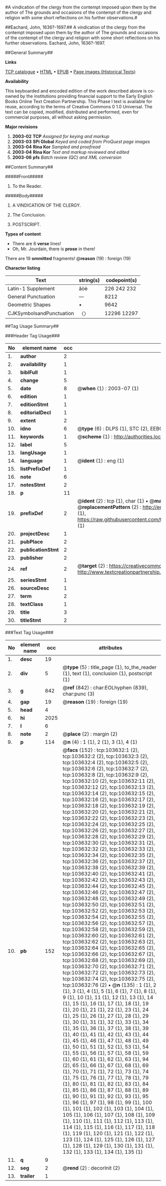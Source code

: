 #A vindication of the clergy from the contempt imposed upon them by the author of The grounds and occasions of the contempt of the clergy and religion with some short reflections on his further observations.#

##Eachard, John, 1636?-1697.##
A vindication of the clergy from the contempt imposed upon them by the author of The grounds and occasions of the contempt of the clergy and religion with some short reflections on his further observations.
Eachard, John, 1636?-1697.

##General Summary##

**Links**

[TCP catalogue](http://www.ota.ox.ac.uk/tcp/)  • 
[HTML](http://tei.it.ox.ac.uk/tcp/Texts-HTML/free/A39/A39326.html)  • 
[EPUB](http://tei.it.ox.ac.uk/tcp/Texts-EPUB/free/A39/A39326.epub) • 
[Page images (Historical Texts)](https://data.historicaltexts.jisc.ac.uk/view?pubId=eebo-15538372e&pageId=eebo-15538372e-103632-1)

**Availability**

This keyboarded and encoded edition of the
	       work described above is co-owned by the institutions
	       providing financial support to the Early English Books
	       Online Text Creation Partnership. This Phase I text is
	       available for reuse, according to the terms of Creative
	       Commons 0 1.0 Universal. The text can be copied,
	       modified, distributed and performed, even for
	       commercial purposes, all without asking permission.

**Major revisions**

1. __2003-02__ __TCP__ *Assigned for keying and markup*
1. __2003-03__ __SPi Global__ *Keyed and coded from ProQuest page images*
1. __2003-04__ __Rina Kor__ *Sampled and proofread*
1. __2003-04__ __Rina Kor__ *Text and markup reviewed and edited*
1. __2003-06__ __pfs__ *Batch review (QC) and XML conversion*

##Content Summary##

#####Front#####

1. To the Reader.

#####Body#####

1. A VINDICATION OF THE CLERGY.

1. The Conclusion.

1. POSTSCRIPT.

**Types of content**

  * There are 6 **verse** lines!
  * Oh, Mr. Jourdain, there is **prose** in there!

There are 19 **ommitted** fragments! 
 @__reason__ (19) : foreign (19)

**Character listing**


|Text|string(s)|codepoint(s)|
|---|---|---|
|Latin-1 Supplement|âòè|226 242 232|
|General Punctuation|—|8212|
|Geometric Shapes|▪|9642|
|CJKSymbolsandPunctuation|〈〉|12296 12297|

##Tag Usage Summary##

###Header Tag Usage###

|No|element name|occ|attributes|
|---|---|---|---|
|1.|__author__|2||
|2.|__availability__|1||
|3.|__biblFull__|1||
|4.|__change__|5||
|5.|__date__|8| @__when__ (1) : 2003-07 (1)|
|6.|__edition__|1||
|7.|__editionStmt__|1||
|8.|__editorialDecl__|1||
|9.|__extent__|2||
|10.|__idno__|6| @__type__ (6) : DLPS (1), STC (2), EEBO-CITATION (1), OCLC (1), VID (1)|
|11.|__keywords__|1| @__scheme__ (1) : http://authorities.loc.gov/ (1)|
|12.|__label__|5||
|13.|__langUsage__|1||
|14.|__language__|1| @__ident__ (1) : eng (1)|
|15.|__listPrefixDef__|1||
|16.|__note__|6||
|17.|__notesStmt__|2||
|18.|__p__|11||
|19.|__prefixDef__|2| @__ident__ (2) : tcp (1), char (1)  •  @__matchPattern__ (2) : ([0-9\-]+):([0-9IVX]+) (1), (.+) (1)  •  @__replacementPattern__ (2) : http://eebo.chadwyck.com/downloadtiff?vid=$1&page=$2 (1), https://raw.githubusercontent.com/textcreationpartnership/Texts/master/tcpchars.xml#$1 (1)|
|20.|__projectDesc__|1||
|21.|__pubPlace__|2||
|22.|__publicationStmt__|2||
|23.|__publisher__|2||
|24.|__ref__|2| @__target__ (2) : https://creativecommons.org/publicdomain/zero/1.0/ (1), http://www.textcreationpartnership.org/docs/. (1)|
|25.|__seriesStmt__|1||
|26.|__sourceDesc__|1||
|27.|__term__|2||
|28.|__textClass__|1||
|29.|__title__|3||
|30.|__titleStmt__|2||


###Text Tag Usage###

|No|element name|occ|attributes|
|---|---|---|---|
|1.|__desc__|19||
|2.|__div__|5| @__type__ (5) : title_page (1), to_the_reader (1), text (1), conclusion (1), postscript (1)|
|3.|__g__|842| @__ref__ (842) : char:EOLhyphen (839), char:punc (3)|
|4.|__gap__|19| @__reason__ (19) : foreign (19)|
|5.|__head__|4||
|6.|__hi__|2025||
|7.|__l__|6||
|8.|__note__|2| @__place__ (2) : margin (2)|
|9.|__p__|114| @__n__ (4) : 1 (1), 2 (1), 3 (1), 4 (1)|
|10.|__pb__|152| @__facs__ (152) : tcp:103632:1 (2), tcp:103632:2 (2), tcp:103632:3 (2), tcp:103632:4 (2), tcp:103632:5 (2), tcp:103632:6 (2), tcp:103632:7 (2), tcp:103632:8 (2), tcp:103632:9 (2), tcp:103632:10 (2), tcp:103632:11 (2), tcp:103632:12 (2), tcp:103632:13 (2), tcp:103632:14 (2), tcp:103632:15 (2), tcp:103632:16 (2), tcp:103632:17 (2), tcp:103632:18 (2), tcp:103632:19 (2), tcp:103632:20 (2), tcp:103632:21 (2), tcp:103632:22 (2), tcp:103632:23 (2), tcp:103632:24 (2), tcp:103632:25 (2), tcp:103632:26 (2), tcp:103632:27 (2), tcp:103632:28 (2), tcp:103632:29 (2), tcp:103632:30 (2), tcp:103632:31 (2), tcp:103632:32 (2), tcp:103632:33 (2), tcp:103632:34 (2), tcp:103632:35 (2), tcp:103632:36 (2), tcp:103632:37 (2), tcp:103632:38 (2), tcp:103632:39 (2), tcp:103632:40 (2), tcp:103632:41 (2), tcp:103632:42 (2), tcp:103632:43 (2), tcp:103632:44 (2), tcp:103632:45 (2), tcp:103632:46 (2), tcp:103632:47 (2), tcp:103632:48 (2), tcp:103632:49 (2), tcp:103632:50 (2), tcp:103632:51 (2), tcp:103632:52 (2), tcp:103632:53 (2), tcp:103632:54 (2), tcp:103632:55 (2), tcp:103632:56 (2), tcp:103632:57 (2), tcp:103632:58 (2), tcp:103632:59 (2), tcp:103632:60 (2), tcp:103632:61 (2), tcp:103632:62 (2), tcp:103632:63 (2), tcp:103632:64 (2), tcp:103632:65 (2), tcp:103632:66 (2), tcp:103632:67 (2), tcp:103632:68 (2), tcp:103632:69 (2), tcp:103632:70 (2), tcp:103632:71 (2), tcp:103632:72 (2), tcp:103632:73 (2), tcp:103632:74 (2), tcp:103632:75 (2), tcp:103632:76 (2)  •  @__n__ (135) : 1 (1), 2 (1), 3 (1), 4 (1), 5 (1), 6 (1), 7 (1), 8 (1), 9 (1), 10 (1), 11 (1), 12 (1), 13 (1), 14 (1), 15 (1), 16 (1), 17 (1), 18 (1), 19 (1), 20 (1), 21 (1), 22 (1), 23 (1), 24 (1), 25 (1), 26 (1), 27 (1), 28 (1), 29 (1), 30 (1), 31 (1), 32 (1), 33 (1), 34 (1), 35 (1), 36 (1), 37 (1), 38 (1), 39 (1), 40 (1), 41 (1), 42 (1), 43 (1), 44 (1), 45 (1), 46 (1), 47 (1), 48 (1), 49 (1), 50 (1), 51 (1), 52 (1), 53 (1), 54 (1), 55 (1), 56 (1), 57 (1), 58 (1), 59 (1), 60 (1), 61 (1), 62 (1), 63 (1), 94 (2), 65 (1), 66 (1), 67 (1), 68 (1), 69 (1), 70 (1), 71 (1), 72 (1), 73 (1), 74 (1), 75 (1), 76 (1), 77 (1), 78 (1), 79 (1), 80 (1), 81 (1), 82 (1), 83 (1), 84 (1), 85 (1), 86 (1), 87 (1), 88 (1), 89 (1), 90 (1), 91 (1), 92 (1), 93 (1), 95 (1), 96 (1), 97 (1), 98 (1), 99 (1), 100 (1), 101 (1), 102 (1), 103 (1), 104 (1), 105 (1), 106 (1), 107 (1), 108 (1), 109 (1), 110 (1), 111 (1), 112 (1), 113 (1), 114 (1), 115 (1), 116 (1), 117 (1), 118 (1), 119 (1), 120 (1), 121 (1), 122 (1), 123 (1), 124 (1), 125 (1), 126 (1), 127 (1), 128 (1), 129 (1), 130 (1), 131 (1), 132 (1), 133 (1), 134 (1), 135 (1)|
|11.|__q__|9||
|12.|__seg__|2| @__rend__ (2) : decorInit (2)|
|13.|__trailer__|1||
